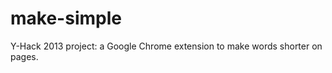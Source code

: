 make-simple
===========

Y-Hack 2013 project: a Google Chrome extension to make words shorter on pages.
